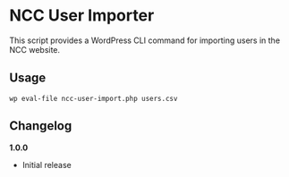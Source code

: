 # NCC User Importer

This script provides a WordPress CLI command for importing users in the NCC website.

## Usage

`wp eval-file ncc-user-import.php users.csv`

## Changelog

__1.0.0__

- Initial release
